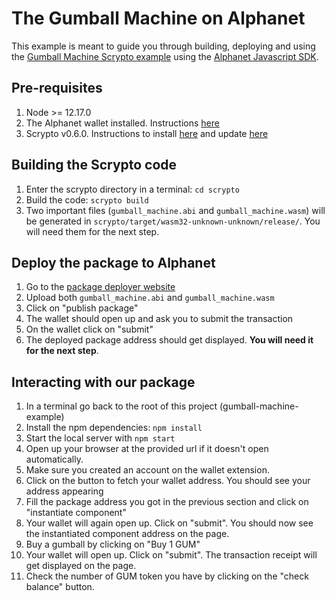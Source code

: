 # The Gumball Machine on Alphanet
This example is meant to guide you through building, deploying and using the [Gumball Machine Scrypto example](https://github.com/radixdlt/scrypto-examples/tree/main/core/gumball-machine) using the [Alphanet Javascript SDK](https://docs.radixdlt.com/main/scrypto/alphanet/javascript-sdk.html).

## Pre-requisites
1. Node >= 12.17.0
2. The Alphanet wallet installed. Instructions [here](https://docs.radixdlt.com/main/scrypto/alphanet/wallet-extension.html)
3. Scrypto v0.6.0. Instructions to install [here](https://docs.radixdlt.com/main/scrypto/getting-started/install-scrypto.html) and update [here](https://docs.radixdlt.com/main/scrypto/getting-started/updating-scrypto.html)

## Building the Scrypto code
1. Enter the scrypto directory in a terminal: `cd scrypto`
1. Build the code: `scrypto build`
1. Two important files (`gumball_machine.abi` and `gumball_machine.wasm`) will be generated in `scrypto/target/wasm32-unknown-unknown/release/`. You will need them for the next step.

## Deploy the package to Alphanet
1. Go to the [package deployer website](https://alphanet-deployer.radixdlt.com/)
2. Upload both `gumball_machine.abi` and `gumball_machine.wasm`
3. Click on "publish package"
4. The wallet should open up and ask you to submit the transaction
5. On the wallet click on "submit"
6. The deployed package address should get displayed. **You will need it for the next step**.

## Interacting with our package
1. In a terminal go back to the root of this project (gumball-machine-example)
2. Install the npm dependencies: `npm install`
3. Start the local server with `npm start`
4. Open up your browser at the provided url if it doesn't open automatically.
5. Make sure you created an account on the wallet extension.
6. Click on the button to fetch your wallet address. You should see your address appearing
7. Fill the package address you got in the previous section and click on "instantiate component"
8. Your wallet will again open up. Click on "submit". You should now see the instantiated component address on the page.
9. Buy a gumball by clicking on "Buy 1 GUM"
10. Your wallet will open up. Click on "submit". The transaction receipt will get displayed on the page.
11. Check the number of GUM token you have by clicking on the "check balance" button.
